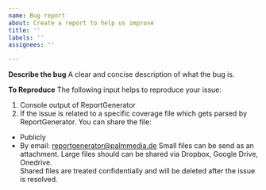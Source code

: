 ```yaml
---
name: Bug report
about: Create a report to help us improve
title: ''
labels: ''
assignees: ''

---
```


**Describe the bug**
A clear and concise description of what the bug is.

**To Reproduce**
The following input helps to reproduce your issue:
1. Console output of ReportGenerator
2. If the issue is related to a specific coverage file which gets parsed by ReportGenerator. You can share the file:
  - Publicly
  - By email: reportgenerator@palmmedia.de
Small files can be send as an attachment. Large files should can be shared via Dropbox, Google Drive, Onedrive.  
Shared files are treated confidentially and will be deleted after the issue is resolved.
